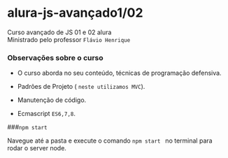 # alura-js-avançado1/02
Curso avançado de JS 01 e 02 alura<br>
Ministrado pelo professor `Flávio Henrique`


### Observações sobre o curso

- O curso aborda no seu conteúdo, técnicas de programação defensiva.<br/>

- Padrões de Projeto ( `neste utilizamos MVC`).<br/>

- Manutenção de código. <br/>

- Ecmascript `ES6,7,8`.

###`npm start`

Navegue até a pasta  e execute o comando `npm start ` no terminal para rodar o server node.




